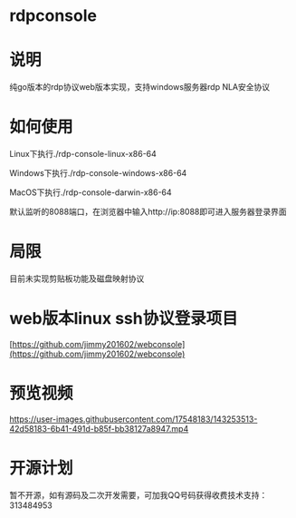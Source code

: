 # rdpconsole

# 说明

纯go版本的rdp协议web版本实现，支持windows服务器rdp NLA安全协议

# 如何使用

Linux下执行./rdp-console-linux-x86-64

Windows下执行./rdp-console-windows-x86-64

MacOS下执行./rdp-console-darwin-x86-64

默认监听的8088端口，在浏览器中输入http://ip:8088即可进入服务器登录界面

# 局限

目前未实现剪贴板功能及磁盘映射协议


# web版本linux ssh协议登录项目
[https://github.com/jimmy201602/webconsole](https://github.com/jimmy201602/webconsole)

# 预览视频

https://user-images.githubusercontent.com/17548183/143253513-42d58183-6b41-491d-b85f-bb38127a8947.mp4

# 开源计划

暂不开源，如有源码及二次开发需要，可加我QQ号码获得收费技术支持：313484953
